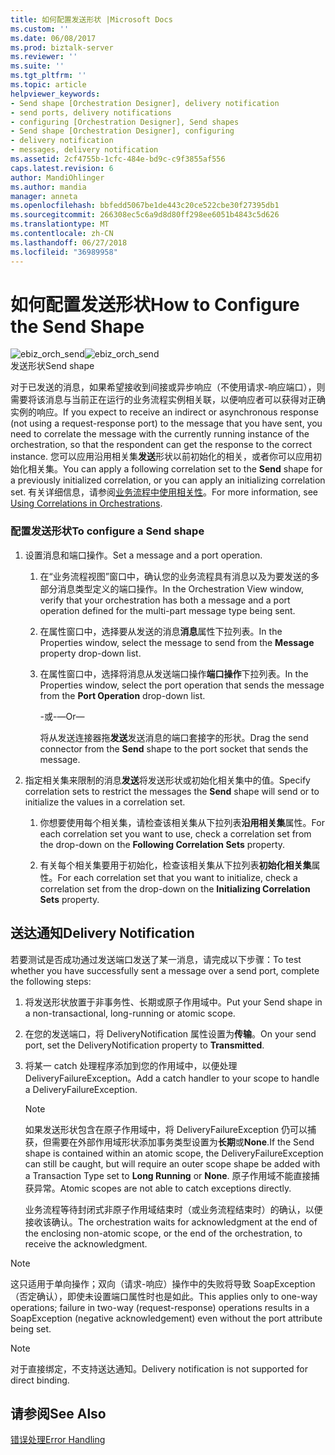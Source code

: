 ```yaml
---
title: 如何配置发送形状 |Microsoft Docs
ms.custom: ''
ms.date: 06/08/2017
ms.prod: biztalk-server
ms.reviewer: ''
ms.suite: ''
ms.tgt_pltfrm: ''
ms.topic: article
helpviewer_keywords:
- Send shape [Orchestration Designer], delivery notification
- send ports, delivery notifications
- configuring [Orchestration Designer], Send shapes
- Send shape [Orchestration Designer], configuring
- delivery notification
- messages, delivery notification
ms.assetid: 2cf4755b-1cfc-484e-bd9c-c9f3855af556
caps.latest.revision: 6
author: MandiOhlinger
ms.author: mandia
manager: anneta
ms.openlocfilehash: bbfedd5067be1de443c20ce522cbe30f27395db1
ms.sourcegitcommit: 266308ec5c6a9d8d80ff298ee6051b4843c5d626
ms.translationtype: MT
ms.contentlocale: zh-CN
ms.lasthandoff: 06/27/2018
ms.locfileid: "36989958"
---
```

# <a name="how-to-configure-the-send-shape"></a><span data-ttu-id="f3f72-102">如何配置发送形状</span><span class="sxs-lookup"><span data-stu-id="f3f72-102">How to Configure the Send Shape</span></span>
<span data-ttu-id="f3f72-103">![](../core/media/ebiz-orch-send.gif "ebiz_orch_send")</span><span class="sxs-lookup"><span data-stu-id="f3f72-103">![](../core/media/ebiz-orch-send.gif "ebiz_orch_send")</span></span>  
<span data-ttu-id="f3f72-104">发送形状</span><span class="sxs-lookup"><span data-stu-id="f3f72-104">Send shape</span></span>  
  
 <span data-ttu-id="f3f72-105">对于已发送的消息，如果希望接收到间接或异步响应（不使用请求-响应端口），则需要将该消息与当前正在运行的业务流程实例相关联，以便响应者可以获得对正确实例的响应。</span><span class="sxs-lookup"><span data-stu-id="f3f72-105">If you expect to receive an indirect or asynchronous response (not using a request-response port) to the message that you have sent, you need to correlate the message with the currently running instance of the orchestration, so that the respondent can get the response to the correct instance.</span></span> <span data-ttu-id="f3f72-106">您可以应用沿用相关集**发送**形状以前初始化的相关，或者你可以应用初始化相关集。</span><span class="sxs-lookup"><span data-stu-id="f3f72-106">You can apply a following correlation set to the **Send** shape for a previously initialized correlation, or you can apply an initializing correlation set.</span></span> <span data-ttu-id="f3f72-107">有关详细信息，请参阅[业务流程中使用相关性](../core/using-correlations-in-orchestrations.md)。</span><span class="sxs-lookup"><span data-stu-id="f3f72-107">For more information, see [Using Correlations in Orchestrations](../core/using-correlations-in-orchestrations.md).</span></span>  
  
### <a name="to-configure-a-send-shape"></a><span data-ttu-id="f3f72-108">配置发送形状</span><span class="sxs-lookup"><span data-stu-id="f3f72-108">To configure a Send shape</span></span>  
  
1.  <span data-ttu-id="f3f72-109">设置消息和端口操作。</span><span class="sxs-lookup"><span data-stu-id="f3f72-109">Set a message and a port operation.</span></span>  
  
    1.  <span data-ttu-id="f3f72-110">在“业务流程视图”窗口中，确认您的业务流程具有消息以及为要发送的多部分消息类型定义的端口操作。</span><span class="sxs-lookup"><span data-stu-id="f3f72-110">In the Orchestration View window, verify that your orchestration has both a message and a port operation defined for the multi-part message type being sent.</span></span>  
  
    2.  <span data-ttu-id="f3f72-111">在属性窗口中，选择要从发送的消息**消息**属性下拉列表。</span><span class="sxs-lookup"><span data-stu-id="f3f72-111">In the Properties window, select the message to send from the **Message** property drop-down list.</span></span>  
  
    3.  <span data-ttu-id="f3f72-112">在属性窗口中，选择将消息从发送端口操作**端口操作**下拉列表。</span><span class="sxs-lookup"><span data-stu-id="f3f72-112">In the Properties window, select the port operation that sends the message from the **Port Operation** drop-down list.</span></span>  
  
         <span data-ttu-id="f3f72-113">-或-</span><span class="sxs-lookup"><span data-stu-id="f3f72-113">—Or—</span></span>  
  
         <span data-ttu-id="f3f72-114">将从发送连接器拖**发送**发送消息的端口套接字的形状。</span><span class="sxs-lookup"><span data-stu-id="f3f72-114">Drag the send connector from the **Send** shape to the port socket that sends the message.</span></span>  
  
2.  <span data-ttu-id="f3f72-115">指定相关集来限制的消息**发送**将发送形状或初始化相关集中的值。</span><span class="sxs-lookup"><span data-stu-id="f3f72-115">Specify correlation sets to restrict the messages the **Send** shape will send or to initialize the values in a correlation set.</span></span>  
  
    1.  <span data-ttu-id="f3f72-116">你想要使用每个相关集，请检查该相关集从下拉列表**沿用相关集**属性。</span><span class="sxs-lookup"><span data-stu-id="f3f72-116">For each correlation set you want to use, check a correlation set from the drop-down on the **Following Correlation Sets** property.</span></span>  
  
    2.  <span data-ttu-id="f3f72-117">有关每个相关集要用于初始化，检查该相关集从下拉列表**初始化相关集**属性。</span><span class="sxs-lookup"><span data-stu-id="f3f72-117">For each correlation set that you want to initialize, check a correlation set from the drop-down on the **Initializing Correlation Sets** property.</span></span>  
  
## <a name="delivery-notification"></a><span data-ttu-id="f3f72-118">送达通知</span><span class="sxs-lookup"><span data-stu-id="f3f72-118">Delivery Notification</span></span>  
 <span data-ttu-id="f3f72-119">若要测试是否成功通过发送端口发送了某一消息，请完成以下步骤：</span><span class="sxs-lookup"><span data-stu-id="f3f72-119">To test whether you have successfully sent a message over a send port, complete the following steps:</span></span>  
  
1. <span data-ttu-id="f3f72-120">将发送形状放置于非事务性、长期或原子作用域中。</span><span class="sxs-lookup"><span data-stu-id="f3f72-120">Put your Send shape in a non-transactional, long-running or atomic scope.</span></span>  
  
2. <span data-ttu-id="f3f72-121">在您的发送端口，将 DeliveryNotification 属性设置为**传输**。</span><span class="sxs-lookup"><span data-stu-id="f3f72-121">On your send port, set the DeliveryNotification property to **Transmitted**.</span></span>  
  
3. <span data-ttu-id="f3f72-122">将某一 catch 处理程序添加到您的作用域中，以便处理 DeliveryFailureException。</span><span class="sxs-lookup"><span data-stu-id="f3f72-122">Add a catch handler to your scope to handle a DeliveryFailureException.</span></span>  
  
   > [!NOTE]
   >  <span data-ttu-id="f3f72-123">如果发送形状包含在原子作用域中，将 DeliveryFailureException 仍可以捕获，但需要在外部作用域形状添加事务类型设置为**长期**或**None**.</span><span class="sxs-lookup"><span data-stu-id="f3f72-123">If the Send shape is contained within an atomic scope, the DeliveryFailureException can still be caught, but will require an outer scope shape be added with a Transaction Type set to **Long Running** or **None**.</span></span> <span data-ttu-id="f3f72-124">原子作用域不能直接捕获异常。</span><span class="sxs-lookup"><span data-stu-id="f3f72-124">Atomic scopes are not able to catch exceptions directly.</span></span>  
  
   <span data-ttu-id="f3f72-125">业务流程等待封闭式非原子作用域结束时（或业务流程结束时）的确认，以便接收该确认。</span><span class="sxs-lookup"><span data-stu-id="f3f72-125">The orchestration waits for acknowledgment at the end of the enclosing non-atomic scope, or the end of the orchestration, to receive the acknowledgment.</span></span>  
  
> [!NOTE]
>  <span data-ttu-id="f3f72-126">这只适用于单向操作；双向（请求-响应）操作中的失败将导致 SoapException（否定确认），即使未设置端口属性时也是如此。</span><span class="sxs-lookup"><span data-stu-id="f3f72-126">This applies only to one-way operations; failure in two-way (request-response) operations results in a SoapException (negative acknowledgement) even without the port attribute being set.</span></span>  
  
> [!NOTE]
>  <span data-ttu-id="f3f72-127">对于直接绑定，不支持送达通知。</span><span class="sxs-lookup"><span data-stu-id="f3f72-127">Delivery notification is not supported for direct binding.</span></span>  
  
## <a name="see-also"></a><span data-ttu-id="f3f72-128">请参阅</span><span class="sxs-lookup"><span data-stu-id="f3f72-128">See Also</span></span>  
 [<span data-ttu-id="f3f72-129">错误处理</span><span class="sxs-lookup"><span data-stu-id="f3f72-129">Error Handling</span></span>](../core/error-handling.md)